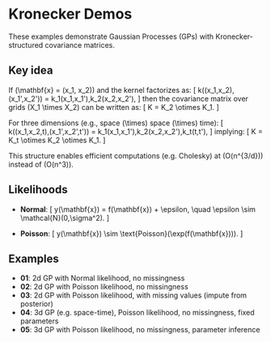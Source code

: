 # Kronecker Demos

These examples demonstrate Gaussian Processes (GPs) with Kronecker-structured covariance matrices.

## Key idea

If \(\mathbf{x} = (x_1, x_2)\) and the kernel factorizes as:
\[
k((x_1,x_2),(x_1',x_2')) = k_1(x_1,x_1')\,k_2(x_2,x_2'),
\]
then the covariance matrix over grids \(X_1 \times X_2\) can be written as:
\[
K = K_2 \otimes K_1.
\]

For three dimensions (e.g., space \(\times\) space \(\times\) time):
\[
k((x_1,x_2,t),(x_1',x_2',t')) = k_1(x_1,x_1')\,k_2(x_2,x_2')\,k_t(t,t'),
\]
implying:
\[
K = K_t \otimes K_2 \otimes K_1.
\]

This structure enables efficient computations (e.g. Cholesky) at \(O(n^{3/d})\) instead of \(O(n^3)\).

## Likelihoods

- **Normal**: 
  \[
  y(\mathbf{x}) = f(\mathbf{x}) + \epsilon, \quad \epsilon \sim \mathcal{N}(0,\sigma^2).
  \]

- **Poisson**:
  \[
  y(\mathbf{x}) \sim \text{Poisson}(\exp(f(\mathbf{x}))).
  \]

## Examples

- **01**: 2d GP with Normal likelihood, no missingness
- **02**: 2d GP with Poisson likelihood, no missingness
- **03**: 2d GP with Poisson likelihood, with missing values  (impute from posterior)
- **04**: 3d GP (e.g. space-time), Poisson likelihood, no missingness, fixed parameters
- **05**: 3d GP with Poisson likelihood, no missingness, parameter inference
